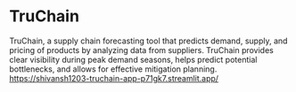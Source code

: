 # TruChain
TruChain, a supply chain forecasting tool that predicts demand, supply, and pricing of products by analyzing data from suppliers. TruChain provides clear visibility during peak demand seasons, helps predict potential bottlenecks, and allows for effective mitigation planning.
https://shivansh1203-truchain-app-p71gk7.streamlit.app/

